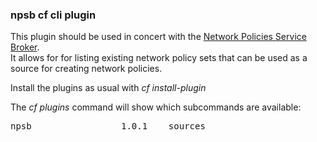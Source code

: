 ### npsb cf cli plugin

This plugin should be used in concert with the [Network Policies Service Broker](https://github.com/rabobank/npsb).  
It allows for for listing existing network policy sets that can be used as a source for creating network policies.

Install the plugins as usual with _cf install-plugin <plugin binary>_

The _cf plugins_ command will show which subcommands are available: 


<pre>
npsb                 1.0.1    sources                            lists the type=source network policies  
</pre>
